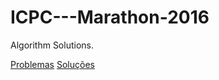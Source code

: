 # ICPC---Marathon-2016

Algorithm Solutions.

<a href="http://maratona.ime.usp.br/maratona.pdf">Problemas</a>
<a href="http://maratona.ime.usp.br/prim-fase16/SolucoesdaRegionaldaMaratona2016.pdf"> Soluções</a>
